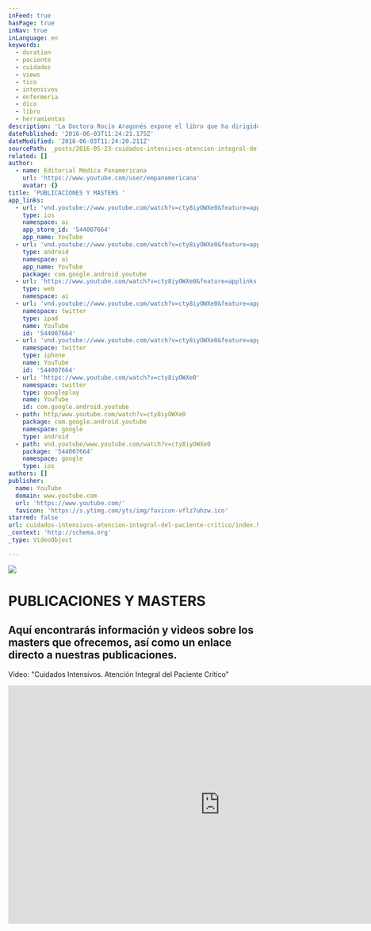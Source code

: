 ```yaml
---
inFeed: true
hasPage: true
inNav: true
inLanguage: en
keywords:
  - duration
  - paciente
  - cuidados
  - views
  - tico
  - intensivos
  - enfermeria
  - dico
  - libro
  - herramientas
description: 'La Doctora Rocío Aragonés expone el libro que ha dirigido junto a Juan Pablo de Rojas Román. http://www.medicapanamericana.com/Libros/Libro/5377/Cuidados-Intensivos.html La obra "Cuidados Intensivos" es una herramienta de trabajo vital para el médico que se enfrenta cada día a pacientes críticos. En el libro encontrará, un manual completo y sintético sobre la atención integral del paciente.'
datePublished: '2016-06-03T11:24:21.175Z'
dateModified: '2016-06-03T11:24:20.211Z'
sourcePath: _posts/2016-05-23-cuidados-intensivos-atencion-integral-del-paciente-critico.md
related: []
author:
  - name: Editorial Médica Panamericana
    url: 'https://www.youtube.com/user/empanamericana'
    avatar: {}
title: 'PUBLICACIONES Y MASTERS '
app_links:
  - url: 'vnd.youtube://www.youtube.com/watch?v=cty8iyOWXe0&feature=applinks'
    type: ios
    namespace: ai
    app_store_id: '544007664'
    app_name: YouTube
  - url: 'vnd.youtube://www.youtube.com/watch?v=cty8iyOWXe0&feature=applinks'
    type: android
    namespace: ai
    app_name: YouTube
    package: com.google.android.youtube
  - url: 'https://www.youtube.com/watch?v=cty8iyOWXe0&feature=applinks'
    type: web
    namespace: ai
  - url: 'vnd.youtube://www.youtube.com/watch?v=cty8iyOWXe0&feature=applinks'
    namespace: twitter
    type: ipad
    name: YouTube
    id: '544007664'
  - url: 'vnd.youtube://www.youtube.com/watch?v=cty8iyOWXe0&feature=applinks'
    namespace: twitter
    type: iphone
    name: YouTube
    id: '544007664'
  - url: 'https://www.youtube.com/watch?v=cty8iyOWXe0'
    namespace: twitter
    type: googleplay
    name: YouTube
    id: com.google.android.youtube
  - path: http/www.youtube.com/watch?v=cty8iyOWXe0
    package: com.google.android.youtube
    namespace: google
    type: android
  - path: vnd.youtube/www.youtube.com/watch?v=cty8iyOWXe0
    package: '544007664'
    namespace: google
    type: ios
authors: []
publisher:
  name: YouTube
  domain: www.youtube.com
  url: 'https://www.youtube.com/'
  favicon: 'https://s.ytimg.com/yts/img/favicon-vflz7uhzw.ico'
starred: false
url: cuidados-intensivos-atencion-integral-del-paciente-critico/index.html
_context: 'http://schema.org'
_type: VideoObject

---
```

![](https://the-grid-user-content.s3-us-west-2.amazonaws.com/1d627d08-fb19-4fbd-8d07-b42d8239b5af.jpg)

# PUBLICACIONES Y MASTERS 

## Aquí encontrarás información y videos sobre los masters que ofrecemos, así como un enlace directo a nuestras publicaciones. 

  
Video: "Cuidados Intensivos. Atención Integral del Paciente Crítico"

<iframe src="https://cdn.embedly.com/widgets/media.html?src=https%3A%2F%2Fwww.youtube.com%2Fembed%2Fcty8iyOWXe0%3Ffeature%3Doembed&amp;url=http%3A%2F%2Fwww.youtube.com%2Fwatch%3Fv%3Dcty8iyOWXe0&amp;image=https%3A%2F%2Fi.ytimg.com%2Fvi%2Fcty8iyOWXe0%2Fhqdefault.jpg&amp;key=b7d04c9b404c499eba89ee7072e1c4f7&amp;type=text%2Fhtml&amp;schema=youtube" width="854" height="480" scrolling="no" frameborder="0" allowfullscreen="" style=""></iframe>